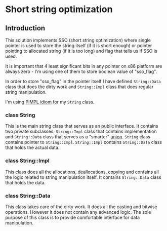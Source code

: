 # Short string optimization

## Introduction
This solution implements SSO (short string optimization) where single pointer is used to store the string itself (if it is short enough) or pointer pointing to allocated string (if it is too long) and flag that tells us if SSO is used.

It is important that 4 least significant bits in any pointer on x86 platform are always zero - I'm using one of them to store boolean value of "sso_flag".

In order to store "sso_flag" in the pointer itself I have defined `String::Data` class that does the dirty work and `String::Impl` class that does regular string manipulation.

I'm using [PIMPL idiom](http://en.cppreference.com/w/cpp/language/pimpl) for my `String` class.

### class String
This is the main string class that serves as an public interface. It contains two private subclasses. `String::Impl` class that contains implementation and `String::Data` class that serves as a "smarter" [union](http://en.cppreference.com/w/cpp/language/union). `String` class contains pointer to `String::Impl`. `String::Impl` contains `String::Data` class that holds the actual data. 

### class String::Impl
This class does all the allocations, deallocations, copying and contains all the logic related to string manipulation itself.
It contains `String::Data` class that holds the data.

### class String::Data
This class takes care of the dirty work. It does all the casting and bitwise operations.
However it does not contain any advanced logic. The sole purpose of this class is to provide comfortable interface for data manipulation. 



